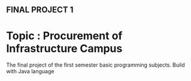 ## FINAL PROJECT 1
# Topic : Procurement of Infrastructure Campus
The final project of the first semester basic programming subjects. Build with Java language 
